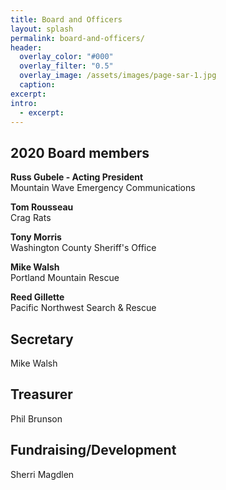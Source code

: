 ```yaml
---
title: Board and Officers
layout: splash
permalink: board-and-officers/
header:
  overlay_color: "#000"
  overlay_filter: "0.5"
  overlay_image: /assets/images/page-sar-1.jpg
  caption:
excerpt:
intro: 
  - excerpt:
---
```


## 2020 Board members

**Russ Gubele - Acting President**<br>
Mountain Wave Emergency Communications

**Tom Rousseau**<br>
Crag Rats

**Tony Morris**<br>
Washington County Sheriff's Office

**Mike Walsh**<br>
Portland Mountain Rescue

**Reed Gillette**<br>
Pacific Northwest Search & Rescue 

## Secretary
Mike Walsh

## Treasurer
Phil Brunson

## Fundraising/Development
Sherri Magdlen